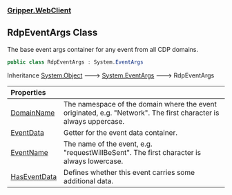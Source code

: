 ### [Gripper.WebClient](Gripper_WebClient.md 'Gripper.WebClient')
## RdpEventArgs Class
The base event args container for any event from all CDP domains.  
```csharp
public class RdpEventArgs : System.EventArgs
```

Inheritance [System.Object](https://docs.microsoft.com/en-us/dotnet/api/System.Object 'System.Object') &#129106; [System.EventArgs](https://docs.microsoft.com/en-us/dotnet/api/System.EventArgs 'System.EventArgs') &#129106; RdpEventArgs  

| Properties | |
| :--- | :--- |
| [DomainName](Gripper_WebClient_RdpEventArgs_DomainName.md 'Gripper.WebClient.RdpEventArgs.DomainName') | The namespace of the domain where the event originated, e.g. "Network". The first character is always uppercase.<br/> |
| [EventData](Gripper_WebClient_RdpEventArgs_EventData.md 'Gripper.WebClient.RdpEventArgs.EventData') | Getter for the event data container.<br/> |
| [EventName](Gripper_WebClient_RdpEventArgs_EventName.md 'Gripper.WebClient.RdpEventArgs.EventName') | The name of the event, e.g. "requestWillBeSent". The first character is always lowercase.<br/> |
| [HasEventData](Gripper_WebClient_RdpEventArgs_HasEventData.md 'Gripper.WebClient.RdpEventArgs.HasEventData') | Defines whether this event carries some additional data.<br/> |
